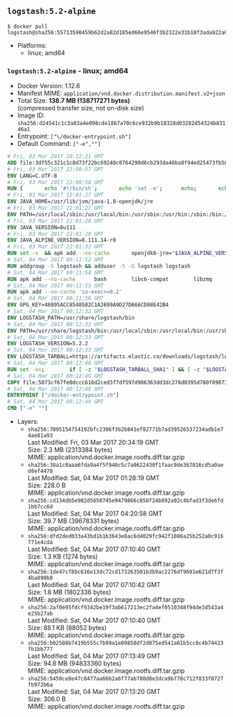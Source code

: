 ## `logstash:5.2-alpine`

```console
$ docker pull logstash@sha256:55713590459b62d2a82d185ed66e9546f3b2322e31b18f3ada922a07b9421efb
```

-	Platforms:
	-	linux; amd64

### `logstash:5.2-alpine` - linux; amd64

-	Docker Version: 1.12.6
-	Manifest MIME: `application/vnd.docker.distribution.manifest.v2+json`
-	Total Size: **138.7 MB (138717271 bytes)**  
	(compressed transfer size, not on-disk size)
-	Image ID: `sha256:d24541c1c3a83a4e098cde18b7a70c6ce932b9b18328d03282d54324b83146a1`
-	Entrypoint: `["\/docker-entrypoint.sh"]`
-	Default Command: `["-e",""]`

```dockerfile
# Fri, 03 Mar 2017 20:32:21 GMT
ADD file:3df55c321c1c8d73f22bc69240c0764290d6cb293da46ba8f94ed25473fb5853 in / 
# Fri, 03 Mar 2017 22:00:57 GMT
ENV LANG=C.UTF-8
# Fri, 03 Mar 2017 22:00:58 GMT
RUN { 		echo '#!/bin/sh'; 		echo 'set -e'; 		echo; 		echo 'dirname "$(dirname "$(readlink -f "$(which javac || which java)")")"'; 	} > /usr/local/bin/docker-java-home 	&& chmod +x /usr/local/bin/docker-java-home
# Fri, 03 Mar 2017 22:01:27 GMT
ENV JAVA_HOME=/usr/lib/jvm/java-1.8-openjdk/jre
# Fri, 03 Mar 2017 22:01:27 GMT
ENV PATH=/usr/local/sbin:/usr/local/bin:/usr/sbin:/usr/bin:/sbin:/bin:/usr/lib/jvm/java-1.8-openjdk/jre/bin:/usr/lib/jvm/java-1.8-openjdk/bin
# Fri, 03 Mar 2017 22:01:28 GMT
ENV JAVA_VERSION=8u111
# Fri, 03 Mar 2017 22:01:28 GMT
ENV JAVA_ALPINE_VERSION=8.111.14-r0
# Fri, 03 Mar 2017 22:01:32 GMT
RUN set -x 	&& apk add --no-cache 		openjdk8-jre="$JAVA_ALPINE_VERSION" 	&& [ "$JAVA_HOME" = "$(docker-java-home)" ]
# Sat, 04 Mar 2017 00:11:52 GMT
RUN addgroup -S logstash && adduser -S -G logstash logstash
# Sat, 04 Mar 2017 00:11:54 GMT
RUN apk add --no-cache 		bash 		libc6-compat 		libzmq
# Sat, 04 Mar 2017 00:11:55 GMT
RUN apk add --no-cache 'su-exec>=0.2'
# Sat, 04 Mar 2017 00:11:56 GMT
ENV GPG_KEY=46095ACC8548582C1A2699A9D27D666CD88E42B4
# Sat, 04 Mar 2017 00:12:32 GMT
ENV LOGSTASH_PATH=/usr/share/logstash/bin
# Sat, 04 Mar 2017 00:12:33 GMT
ENV PATH=/usr/share/logstash/bin:/usr/local/sbin:/usr/local/bin:/usr/sbin:/usr/bin:/sbin:/bin:/usr/lib/jvm/java-1.8-openjdk/jre/bin:/usr/lib/jvm/java-1.8-openjdk/bin
# Sat, 04 Mar 2017 00:12:33 GMT
ENV LOGSTASH_VERSION=5.2.2
# Sat, 04 Mar 2017 00:12:33 GMT
ENV LOGSTASH_TARBALL=https://artifacts.elastic.co/downloads/logstash/logstash-5.2.2.tar.gz LOGSTASH_TARBALL_ASC=https://artifacts.elastic.co/downloads/logstash/logstash-5.2.2.tar.gz.asc LOGSTASH_TARBALL_SHA1=20528f9d97e50917b994b4c9f26d518ec7249b8d
# Sat, 04 Mar 2017 00:12:48 GMT
RUN set -ex; 		if [ -z "$LOGSTASH_TARBALL_SHA1" ] && [ -z "$LOGSTASH_TARBALL_ASC" ]; then 		echo >&2 'error: have neither a SHA1 _or_ a signature file -- cannot verify download!'; 		exit 1; 	fi; 		apk add --no-cache --virtual .fetch-deps 		ca-certificates 		gnupg 		openssl 		tar 	; 		wget -O logstash.tar.gz "$LOGSTASH_TARBALL"; 		if [ "$LOGSTASH_TARBALL_SHA1" ]; then 		echo "$LOGSTASH_TARBALL_SHA1 *logstash.tar.gz" | sha1sum -c -; 	fi; 		if [ "$LOGSTASH_TARBALL_ASC" ]; then 		wget -O logstash.tar.gz.asc "$LOGSTASH_TARBALL_ASC"; 		export GNUPGHOME="$(mktemp -d)"; 		gpg --keyserver ha.pool.sks-keyservers.net --recv-keys "$GPG_KEY"; 		gpg --batch --verify logstash.tar.gz.asc logstash.tar.gz; 		rm -r "$GNUPGHOME" logstash.tar.gz.asc; 	fi; 		dir="$(dirname "$LOGSTASH_PATH")"; 		mkdir -p "$dir"; 	tar -xf logstash.tar.gz --strip-components=1 -C "$dir"; 	rm logstash.tar.gz; 		apk del .fetch-deps; 		export LS_SETTINGS_DIR="$dir/config"; 	if [ -f "$LS_SETTINGS_DIR/log4j2.properties" ]; then 		cp "$LS_SETTINGS_DIR/log4j2.properties" "$LS_SETTINGS_DIR/log4j2.properties.dist"; 		truncate -s 0 "$LS_SETTINGS_DIR/log4j2.properties"; 	fi; 		for userDir in 		"$dir/config" 		"$dir/data" 	; do 		if [ -d "$userDir" ]; then 			chown -R logstash:logstash "$userDir"; 		fi; 	done; 		logstash --version
# Sat, 04 Mar 2017 00:12:49 GMT
COPY file:5073cf67fe0dccc616d2ced3f7df597d906363dd3dc278d0395d780f89073ce8 in / 
# Sat, 04 Mar 2017 00:12:49 GMT
ENTRYPOINT ["/docker-entrypoint.sh"]
# Sat, 04 Mar 2017 00:12:49 GMT
CMD ["-e" ""]
```

-	Layers:
	-	`sha256:7095154754192bfc2306f3b2b841ef82771b7ad39526537234adb1e74ae81a93`  
		Last Modified: Fri, 03 Mar 2017 20:34:19 GMT  
		Size: 2.3 MB (2313384 bytes)  
		MIME: application/vnd.docker.image.rootfs.diff.tar.gzip
	-	`sha256:38a1c0aaa6fda9a4f5f940c5c7a0622430f1faac9de367016cd5a0aed8ef4478`  
		Last Modified: Sat, 04 Mar 2017 01:28:19 GMT  
		Size: 228.0 B  
		MIME: application/vnd.docker.image.rootfs.diff.tar.gzip
	-	`sha256:cd134db5e982d5650745e9479866c856f24b892a92c4bfad3f3de6fd1bb7cc6d`  
		Last Modified: Sat, 04 Mar 2017 04:20:58 GMT  
		Size: 39.7 MB (39678331 bytes)  
		MIME: application/vnd.docker.image.rootfs.diff.tar.gzip
	-	`sha256:dfd2ded033a43bd1b1b3643e8ac6d4029fc942f1086a25b252a0c916771e4cda`  
		Last Modified: Sat, 04 Mar 2017 07:10:40 GMT  
		Size: 1.3 KB (1274 bytes)  
		MIME: application/vnd.docker.image.rootfs.diff.tar.gzip
	-	`sha256:1de47cf8bc616e13dc72cd173263501b3b9ac2276df9691e621d7f3f4ba890b8`  
		Last Modified: Sat, 04 Mar 2017 07:10:42 GMT  
		Size: 1.8 MB (1802336 bytes)  
		MIME: application/vnd.docker.image.rootfs.diff.tar.gzip
	-	`sha256:2af0e95fdcf9342be19f3ab617213ec2fa4ef0510348f94de3d543a4e25b27ab`  
		Last Modified: Sat, 04 Mar 2017 07:10:40 GMT  
		Size: 88.1 KB (88052 bytes)  
		MIME: application/vnd.docker.image.rootfs.diff.tar.gzip
	-	`sha256:b02508b7419b555c7b99a1e09850df2d075ed541a61b5cc8c4b74423fb1bb777`  
		Last Modified: Sat, 04 Mar 2017 07:13:49 GMT  
		Size: 94.8 MB (94833360 bytes)  
		MIME: application/vnd.docker.image.rootfs.diff.tar.gzip
	-	`sha256:5450ce8e47c8477aa66b2a6f77ab780d8e3dca9b770c712f833f8727fb972b6a`  
		Last Modified: Sat, 04 Mar 2017 07:13:20 GMT  
		Size: 306.0 B  
		MIME: application/vnd.docker.image.rootfs.diff.tar.gzip
